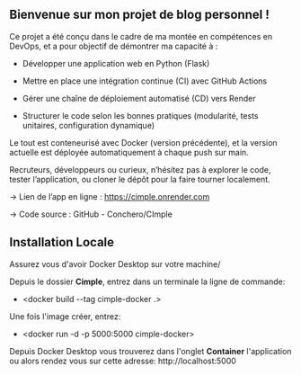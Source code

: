 ## Bienvenue sur mon projet de blog personnel !

Ce projet a été conçu dans le cadre de ma montée en compétences en DevOps, et a pour objectif de démontrer ma capacité à :

* Développer une application web en Python (Flask)

* Mettre en place une intégration continue (CI) avec GitHub Actions

* Gérer une chaîne de déploiement automatisé (CD) vers Render

* Structurer le code selon les bonnes pratiques (modularité, tests unitaires, configuration dynamique)

Le tout est conteneurisé avec Docker (version précédente), et la version actuelle est déployée automatiquement à chaque push sur main.

Recruteurs, développeurs ou curieux, n’hésitez pas à explorer le code, tester l’application, ou cloner le dépôt pour la faire tourner localement.

-> Lien de l’app en ligne : https://cimple.onrender.com

-> Code source : GitHub - Conchero/CImple


## Installation Locale

Assurez vous d'avoir Docker Desktop sur votre machine/

Depuis le dossier **Cimple**, entrez dans un terminale la ligne de commande:
- <docker build --tag cimple-docker .>

Une fois l'image créer, entrez: 
- <docker run -d -p 5000:5000 cimple-docker>

Depuis Docker Desktop vous trouverez dans l'onglet **Container** l'application ou alors rendez vous sur cette adresse:
http://localhost:5000
